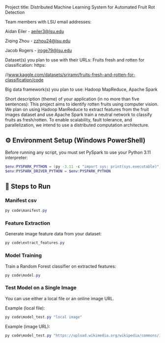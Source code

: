 Project title: Distributed Machine Learning System for Automated Fruit Rot Detection



Team members with LSU email addresses: 

Aidan Eiler - aeiler3@lsu.edu

Ziqing Zhou - zzhou24@lsu.edu

Jacob Rogers - jroge79@lsu.edu



Dataset(s) you plan to use with their URLs: Fruits fresh and rotten for classification: https:

//www.kaggle.com/datasets/sriramr/fruits-fresh-and-rotten-for-classification/code



Big data framework(s) you plan to use: Hadoop MapReduce, Apache Spark



Short description (theme) of your application (in no more than five sentences): This project aims to identify rotten fruits using computer vision. We plan on using Hadoop ManReduce to extract features from the fruit images dataset and use Apache Spark train a neutral network to classify fruits as fresh/rotten. To enable scalability, fault tolerance, and parallelization, we intend to use a distributed computation architecture.

## ⚙️ Environment Setup (Windows PowerShell)

Before running any script, you must set PySpark to use your Python 3.11 interpreter:

```powershell
$env:PYSPARK_PYTHON = (py -3.11 -c "import sys; print(sys.executable)")
$env:PYSPARK_DRIVER_PYTHON = $env:PYSPARK_PYTHON
```

## 🧩 Steps to Run

### Manifest csv

```powershell
py code\manifest.py
```

### Feature Extraction

Generate image feature data from your dataset:

```powershell
py code\extract_features.py
```
### Model Training

Train a Random Forest classifier on extracted features:

 ```powershell
 py code\model.py
```

### Test Model on a Single Image

You can use either a local file or an online image URL.

Example (local file):
 ```powershell
py code\model_test.py "local image"
```

Example (image URL):
 ```powershell
py code\model_test.py "https://upload.wikimedia.org/wikipedia/commons/1/15/Red_Apple.jpg"
```